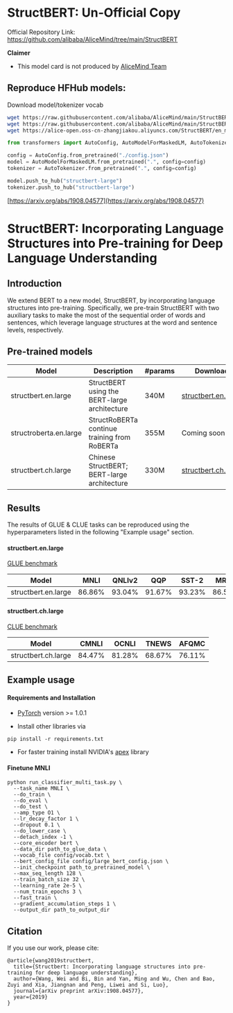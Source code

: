 # StructBERT: Un-Official Copy

Official Repository Link: https://github.com/alibaba/AliceMind/tree/main/StructBERT

**Claimer** 
* This model card is not produced by [AliceMind Team](https://github.com/alibaba/AliceMind/)

## Reproduce HFHub models:
Download model/tokenizer vocab
```bash
wget https://raw.githubusercontent.com/alibaba/AliceMind/main/StructBERT/config/large_bert_config.json && mv large_bert_config.json config.json
wget https://raw.githubusercontent.com/alibaba/AliceMind/main/StructBERT/config/vocab.txt
wget https://alice-open.oss-cn-zhangjiakou.aliyuncs.com/StructBERT/en_model && mv en_model pytorch_model.bin
```

```python
from transformers import AutoConfig, AutoModelForMaskedLM, AutoTokenizer

config = AutoConfig.from_pretrained("./config.json")
model = AutoModelForMaskedLM.from_pretrained(".", config=config)
tokenizer = AutoTokenizer.from_pretrained(".", config=config)

model.push_to_hub("structbert-large")
tokenizer.push_to_hub("structbert-large")
```

[https://arxiv.org/abs/1908.04577](https://arxiv.org/abs/1908.04577)

# StructBERT: Incorporating Language Structures into Pre-training for Deep Language Understanding
## Introduction
We extend BERT to a new model, StructBERT, by incorporating language structures into pre-training. 
Specifically, we pre-train StructBERT with two auxiliary tasks to make the most of the sequential 
order of words and sentences, which leverage language structures at the word and sentence levels, 
respectively.
## Pre-trained models
|Model | Description | #params | Download |
|------------------------|-------------------------------------------|------|------|
|structbert.en.large | StructBERT using the BERT-large architecture | 340M | [structbert.en.large](https://alice-open.oss-cn-zhangjiakou.aliyuncs.com/StructBERT/en_model) |
|structroberta.en.large | StructRoBERTa continue training from RoBERTa | 355M | Coming soon |
|structbert.ch.large | Chinese StructBERT; BERT-large architecture | 330M | [structbert.ch.large](https://alice-open.oss-cn-zhangjiakou.aliyuncs.com/StructBERT/ch_model) |

## Results
The results of GLUE & CLUE tasks can be reproduced using the hyperparameters listed in the following "Example usage" section.
#### structbert.en.large
[GLUE benchmark](https://gluebenchmark.com/leaderboard)

|Model| MNLI | QNLIv2 | QQP | SST-2 | MRPC | 
|--------------------|-------|-------|-------|-------|-------|
|structbert.en.large |86.86% |93.04% |91.67% |93.23% |86.51% |
#### structbert.ch.large
[CLUE benchmark](https://www.cluebenchmarks.com/)

|Model | CMNLI | OCNLI | TNEWS | AFQMC |
|--------------------|-------|-------|-------|-------|
|structbert.ch.large |84.47% |81.28% |68.67% |76.11% | 

## Example usage
#### Requirements and Installation
* [PyTorch](https://pytorch.org/) version >= 1.0.1

* Install other libraries via
```
pip install -r requirements.txt
```

* For faster training install NVIDIA's [apex](https://github.com/NVIDIA/apex) library

#### Finetune MNLI

```
python run_classifier_multi_task.py \
  --task_name MNLI \
  --do_train \
  --do_eval \
  --do_test \
  --amp_type O1 \
  --lr_decay_factor 1 \
  --dropout 0.1 \
  --do_lower_case \
  --detach_index -1 \
  --core_encoder bert \
  --data_dir path_to_glue_data \
  --vocab_file config/vocab.txt \
  --bert_config_file config/large_bert_config.json \
  --init_checkpoint path_to_pretrained_model \
  --max_seq_length 128 \
  --train_batch_size 32 \
  --learning_rate 2e-5 \
  --num_train_epochs 3 \
  --fast_train \
  --gradient_accumulation_steps 1 \
  --output_dir path_to_output_dir 
```

## Citation
If you use our work, please cite:
```
@article{wang2019structbert,
  title={Structbert: Incorporating language structures into pre-training for deep language understanding},
  author={Wang, Wei and Bi, Bin and Yan, Ming and Wu, Chen and Bao, Zuyi and Xia, Jiangnan and Peng, Liwei and Si, Luo},
  journal={arXiv preprint arXiv:1908.04577},
  year={2019}
}
```